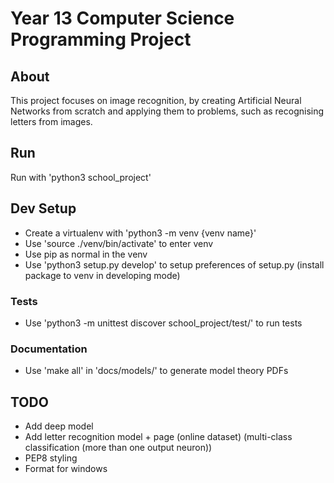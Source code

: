 # Year 13 Computer Science Programming Project
## About
This project focuses on image recognition, by creating Artificial Neural Networks from scratch and applying them to problems, such as recognising letters from images.

## Run
Run with 'python3 school_project'

## Dev Setup
- Create a virtualenv with 'python3 -m venv {venv name}'
- Use 'source ./venv/bin/activate' to enter venv
- Use pip as normal in the venv
- Use 'python3 setup.py develop' to setup preferences of setup.py (install package to venv in developing mode)
### Tests
- Use 'python3 -m unittest discover school_project/test/' to run tests
### Documentation
- Use 'make all' in 'docs/models/' to generate model theory PDFs

## TODO
- Add deep model
- Add letter recognition model + page (online dataset) (multi-class classification (more than one output neuron))
- PEP8 styling
- Format for windows